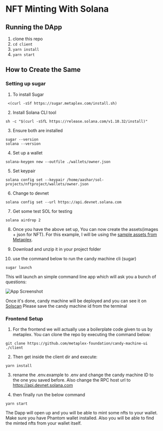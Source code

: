 
# NFT Minting With Solana

## Running the DApp
1. clone this repo
2. ``` cd client ```
3. ``` yarn install ```
4. ``` yarn start ```


## How to Create the Same

### Setting up sugar

1. To install Sugar


```
 <(curl -sSf https://sugar.metaplex.com/install.sh)
```
2. Install Solana CLI tool
```
sh -c "$(curl -sSfL https://release.solana.com/v1.10.32/install)"
```
3. Ensure both are installed
```
sugar --version
solana --version
```
4. Set up a wallet
```
solana-keygen new --outfile ./wallets/owner.json
```
5. Set keypair
```
solana config set --keypair /home/aashar/sol-projects/nftproject/wallets/owner.json
```
6. Change to devnet
```
solana config set --url https://api.devnet.solana.com
```
7. Get some test SOL for testing
```
solana airdrop 2
```
8. Once you have the above set up, You can now create the assets(images + json for NFT). For this example, I will be using the [sample assets from Metaplex](https://docs.metaplex.com/assets/files/assets-ff6bd873ecd07b49c86faf3c7aab82d2.zip).

9. Download and unzip it in your project folder

10. use the command below to run the candy machine cli (sugar)
```
sugar launch
```
This will launch an simple command line app which will ask you a bunch of questions:

![App Screenshot](https://gcdnb.pbrd.co/images/itD4SY4EYbFG.png?o=1)

Once it's done, candy machine will be deployed and you can see it on [Solscan](https://solscan.io/account/2wmRaA99qUxCxVegqz75MtMTgbM7x3UmVW4g4q53MFVo?cluster=devnet)
Please save the candy machine id from the terminal

### Frontend Setup

1. For the frontend we will actually use a boilerplate code given to us by metaplex. You can clone the repo by executing the command below:
```
git clone https://github.com/metaplex-foundation/candy-machine-ui ./client
```
2. Then get inside the client dir and execute:
```
yarn install
```
3. rename the .env.example to .env and change the candy machine ID to the one you saved before. Also change the RPC host url to https://api.devnet.solana.com

4. then finally run the below command
```
yarn start
```

The Dapp will open up and you will be able to mint some nfts to your wallet.
Make sure you have Phantom wallet installed. Also you will be able to find the minted nfts from your wallet itself.